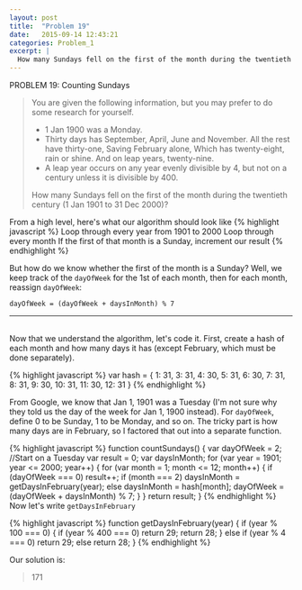 ```yaml
---
layout: post
title:  "Problem 19"
date:   2015-09-14 12:43:21
categories: Problem_1
excerpt: |
  How many Sundays fell on the first of the month during the twentieth century (1 Jan 1901 to 31 Dec 2000)?
---
```

PROBLEM 19: Counting Sundays

> You are given the following information, but you may prefer to do some research for yourself.
> 
> * 1 Jan 1900 was a Monday.
> * Thirty days has September,
> April, June and November.
> All the rest have thirty-one,
> Saving February alone,
> Which has twenty-eight, rain or shine.
> And on leap years, twenty-nine.
> * A leap year occurs on any year evenly divisible by 4, but not on a century unless it is divisible by 400.
> 
> How many Sundays fell on the first of the month during the twentieth century (1 Jan 1901 to 31 Dec 2000)?


From a high level, here's what our algorithm should look like
{% highlight javascript %}
Loop through every year from 1901 to 2000
   Loop through every month
     If the first of that month is a Sunday, increment our result
{% endhighlight %}

But how do we know whether the first of the month is a Sunday? Well, we keep track of the `dayOfWeek` for the 1st of each month, 
then for each month, reassign `dayOfWeek`: 

`dayOfWeek = (dayOfWeek + daysInMonth) % 7`

---

<br />Now that we understand the algorithm, let's code it. First, create a hash of each month and how many days it has (except February, which must be done separately).


{% highlight javascript %}
var hash = { 1: 31, 3: 31, 4: 30,
             5: 31, 6: 30, 7: 31,
             8: 31, 9: 30, 10: 31,
             11: 30, 12: 31 }
{% endhighlight %}

 
From Google, we know that Jan 1, 1901 was a Tuesday (I'm not sure why they told us the day of the week for Jan 1, 1900 instead).
For `dayOfWeek`, define 0 to be Sunday, 1 to be Monday, and so on.
The tricky part is how many days are in February, so I factored that out into a separate function.

{% highlight javascript %}
function countSundays() {
  var dayOfWeek = 2; //Start on a Tuesday
  var result = 0;
  var daysInMonth;
  for (var year = 1901; year <= 2000; year++) {
    for (var month = 1; month <= 12; month++) {
      if (dayOfWeek === 0) result++;
      if (month === 2) daysInMonth = getDaysInFebruary(year);
      else daysInMonth = hash[month];
      dayOfWeek = (dayOfWeek + daysInMonth) % 7;
    }
  }
  return result;
}
{% endhighlight %}
Now let's write `getDaysInFebruary`

{% highlight javascript %}
function getDaysInFebruary(year) {
  if (year % 100 === 0) {
    if (year % 400 === 0) return 29;
    return 28;
  } else if (year % 4 === 0) return 29;
  else return 28;
}
{% endhighlight %}

Our solution is:

> 171 

